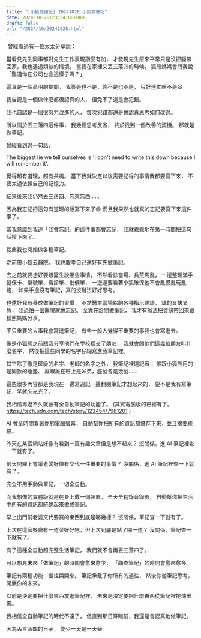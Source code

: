 ```yaml
---
title: "[小狐熊週記] 20241028 小狐熊筆記"
date: 2024-10-28T23:34:00+0800
draft: false
url: "/2024/10/20241028.html"
---
```


 曾經看過有一位太太分享說：

當看見先生同事都對先生工作表現讚譽有加，
才發現先生原來平常只是沒把腦帶回家。我也遇過類似的情境。
當我在家裡又丟三落四的時候，
狐熊媽媽會問我說「難道你在公司也會這樣子嗎？」

這真是一個高明的提問。
我答是也不是，答不是也不是，
只好連忙賠不是😆

我自認是一個做什麼都很認真的人，
但免不了還是會犯錯。

我也自認是一個很努力改進的人，
每次犯錯都還是會認真思考如何改過。

所以關於丟三落四這件事，
我幾經思考反省，
終於找到一個改善的契機。
那就是做筆記。

曾經看到過一句話，

The biggest lie we tell ourselves is 'I don't need to write this down because I will remember it'.

覺得超有道理，超有共鳴。
當下我就決定以後需要記得的事情我都要寫下來，
不要太過依賴自己的記憶力。

結果後來我仍然丟三落四、忘東忘西……

因為我忘記把這句有道理的話寫下來了😆
而且我果然也就真的忘記要寫下來這件事了。

當我意識到我連「我會忘記」的這件事都會忘記，
我就乖乖地在第一時間把這句話抄下來了。

從此我也開始做各種筆記。

之前帶小狐去醫院，
我也慶幸自己還好有先做筆記。

去之前就要想好要跟醫生說哪些事情，
不然看診當場、兵荒馬亂，
一邊整理滿手健保卡、掛號單、看診單、批價單，
一邊還要看著小狐確保他不會亂摸亂玩亂跑，
如果手邊沒有筆記，真的沒辦法好好思考。

也還好我有養成做筆記的習慣，
不然醫生當場給的各種指示建議，
講的又快又急，
我恐怕一出醫院就會忘記。
全靠在診間做筆記，
我才有辦法把資訊帶回來跟狐熊媽媽分享。

不只重要的大事我會寫進筆記，
有些一般人覺得不重要的事我也會寫進去。

像是小狐熊之前跟我分享他們在學校裡交了朋友，
我就會問他們這幾位朋友叫什麼名字，
然後把這些同學的名字仔細寫進我筆記裡。

其它除了像是班級的名字、老師的名字之外，
我筆記裡還記著：
誰跟小狐熊用的是同款的睡墊、
誰跟誰在班上是姊弟，座號各是幾號……

這些很多內容都是我現在一邊寫週記一邊翻閱筆記才想起來的，
要不是我有寫筆記，早就忘光光了。

我相信再過不久就會有全自動筆記的功能了。
(其實電腦版的已經有了。
https://tech.udn.com/tech/story/123454/7981201 )

AI 會全時間看著你的電腦螢幕，
自動幫你把所有的資訊都儲存下來，並且摘要統整。

昨天在某個網站好像有看到一篇有趣文章但是想不起來？
沒關係，進 AI 筆記裡查一下就有了。

前天開線上會議老闆好像有交代一件重要的事情？
沒關係，進 AI 筆記裡查一下就有了。

完全不用手動做筆記。一切全自動。

而我想像的實體版就是在身上戴一個裝置，
全天全程錄音錄影，
自動幫你把生活中所有的資訊都統整起來做成筆記。

早上出門前老婆交代要買的東西到底是哪幾樣？
沒關係，筆記查一下就有了。

上次在這家餐廳有一道菜好好吃，但上次到底是點了哪一道？
沒關係，筆記查一下就有了。

有了這種全自動超完整生活筆記，
我們就不會再丟三落四了。

可以想見未來「做筆記」的時間會愈來愈少，
「翻查筆記」的時間會愈來愈多。

筆記有兩種功能：繼往與開來。
筆記承戴了你所有的過往，
然後你從筆記思考，開展你的未來。

以前是決定要把什麼東西放進筆記裡，
未來是決定要把什麼東西從筆記裡提煉出來。

我相信全自動筆記的時代不遠了，
但直到那日降臨前，我還是會認真地做筆記。

因為丟三落四的日子，
能少一天是一天😆





